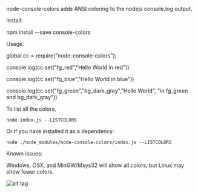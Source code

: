node-console-colors adds ANSI coloring to the nodejs console.log output.

Install:

npm install --save console-colors


Usage:


global.cc = require("node-console-colors");

console.log(cc.set("fg_red","Hello World in red"))

console.log(cc.set("fg_blue","Hello World in blue"))

console.log(cc.set("fg_green","bg_dark_grey","Hello World", "in fg_green and bg_dark_gray"))


To list all the colors, 

    node index.js --LISTCOLORS

Or if you have installed it as a dependency:

    node ./node_modules/node-console-colors/index.js --LISTCOLORS

Known issues: 

Windows, OSX, and MinGW/Msys32 will show all colors, but Linux may show fewer colors.

![alt tag](https://dmtmix.com/dnetAPI/getImage/console_colors.png)
